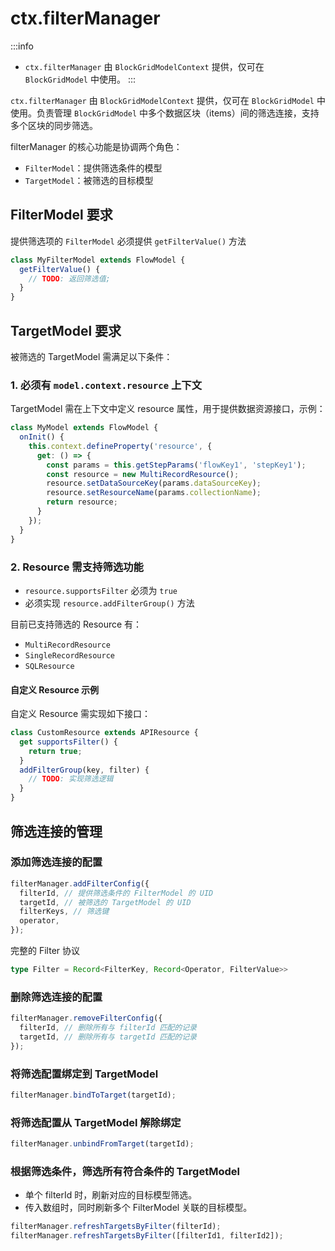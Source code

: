 # ctx.filterManager

:::info
- `ctx.filterManager` 由 `BlockGridModelContext` 提供，仅可在 `BlockGridModel` 中使用。
:::

`ctx.filterManager` 由 `BlockGridModelContext` 提供，仅可在 `BlockGridModel` 中使用。负责管理 `BlockGridModel` 中多个数据区块（items）间的筛选连接，支持多个区块的同步筛选。

filterManager 的核心功能是协调两个角色：

- `FilterModel`：提供筛选条件的模型
- `TargetModel`：被筛选的目标模型

## FilterModel 要求

提供筛选项的 `FilterModel` 必须提供 `getFilterValue()` 方法

```ts
class MyFilterModel extends FlowModel {
  getFilterValue() {
    // TODO: 返回筛选值;
  }
}
```

## TargetModel 要求

被筛选的 TargetModel 需满足以下条件：

### 1. 必须有 `model.context.resource` 上下文

TargetModel 需在上下文中定义 resource 属性，用于提供数据资源接口，示例：

```ts
class MyModel extends FlowModel {
  onInit() {
    this.context.defineProperty('resource', {
      get: () => {
        const params = this.getStepParams('flowKey1', 'stepKey1');
        const resource = new MultiRecordResource();
        resource.setDataSourceKey(params.dataSourceKey);
        resource.setResourceName(params.collectionName);
        return resource;
      }
    });
  }
}
```

### 2. Resource 需支持筛选功能

- `resource.supportsFilter` 必须为 `true`
- 必须实现 `resource.addFilterGroup()` 方法

目前已支持筛选的 Resource 有：

- `MultiRecordResource`
- `SingleRecordResource`
- `SQLResource`

#### 自定义 Resource 示例

自定义 Resource 需实现如下接口：

```ts
class CustomResource extends APIResource {
  get supportsFilter() {
    return true;
  }
  addFilterGroup(key, filter) {
    // TODO: 实现筛选逻辑
  }
}
```

## 筛选连接的管理

### 添加筛选连接的配置

```ts
filterManager.addFilterConfig({
  filterId, // 提供筛选条件的 FilterModel 的 UID
  targetId, // 被筛选的 TargetModel 的 UID
  filterKeys, // 筛选键
  operator,
});
```

完整的 Filter 协议

```ts
type Filter = Record<FilterKey, Record<Operator, FilterValue>>
```

### 删除筛选连接的配置

```ts
filterManager.removeFilterConfig({
  filterId, // 删除所有与 filterId 匹配的记录
  targetId, // 删除所有与 targetId 匹配的记录
});
```

### 将筛选配置绑定到 TargetModel

```ts
filterManager.bindToTarget(targetId);
```

### 将筛选配置从 TargetModel 解除绑定

```ts
filterManager.unbindFromTarget(targetId);
```

### 根据筛选条件，筛选所有符合条件的 TargetModel

- 单个 filterId 时，刷新对应的目标模型筛选。
- 传入数组时，同时刷新多个 FilterModel 关联的目标模型。

```ts
filterManager.refreshTargetsByFilter(filterId);
filterManager.refreshTargetsByFilter([filterId1, filterId2]);
```
